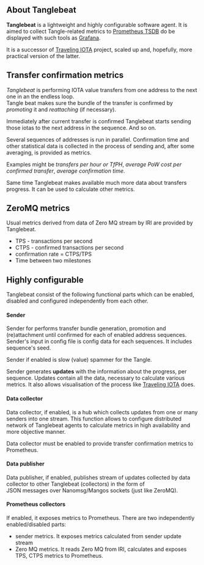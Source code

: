## About Tanglebeat
**Tanglebeat** is a lightweight and highly configurable 
software agent. It is aimed to collect Tangle-related metrics to 
[Prometheus TSDB](https://prometheus.io/) do be displayed with such tools
as [Grafana](https://grafana.com).

It is a successor of [Traveling IOTA](http://traviota.iotalt.com) project, 
scaled up and, hopefully, more practical version of the latter.

## Transfer confirmation metrics

_Tanglebeat_ is performing IOTA value transfers from one address 
to the next one in an the endless loop.  
Tangle beat makes sure the bundle of the transfer is confirmed by _promoting_
it and _reattaching_ (if necessary).

Immediately after current transfer is confirmed Tanglebeat starts sending 
those iotas to the next address in the sequence. And so on.

Several sequences of addresses is run in parallel. 
Confirmation time and other statistical data is collected in 
the process of sending and, after some averaging, is provided as 
metrics. 

Examples might be _transfers per hour or TfPH_, _average PoW cost per confirmed transfer_, _average confirmation time_.

Same time Tanglebeat makes available much more data about transfers progress. It can be used to calculate other metrics.

## ZeroMQ metrics

Usual metrics derived from data of Zero MQ stream by IRI 
are provided by Tanglebeat.

- TPS - transactions per second
- CTPS - confirmed transactions per second
- confirmation rate = CTPS/TPS 
- Time between two milestones
 
## Highly configurable

Tanglebeat consist of the following functional 
parts which can be enabled, disabled and configured
independently from each other.

#### Sender

Sender for performs transfer bundle generation, promotion and 
(re)attachment until confirmed for each of enabled address sequences. 
Sender's input in config file is config data for each sequences. 
It includes sequence's seed.

Sender if enabled is slow (value) spammer for the Tangle.

Sender generates **updates** with the information 
about the progress, per sequence. Updates contain all the data, 
necessary to calculate various metrics. 
It also allows visualisation of the process 
like [Traveling IOTA](http://traviota.iotalt.com) does.
 
#### Data collector

Data collector, if enabled, is a hub which collects updates from one or many 
senders into one stream. 
This function allows to configure distributed network of Tanglebeat 
agents to calculate metrics in high availability and more objective
manner.

Data collector must be enabled to provide transfer confirmation metrics
to Prometheus.

#### Data publisher

Data publisher, if enabled, publishes stream of updates collected 
by data collector to other Tanglebeat (collectors) in the form of  
JSON messages over Nanomsg/Mangos sockets (just like ZeroMQ).

#### Prometheus collectors
If enabled, it exposes metrics to Prometheus. There are two 
independently enabled/disabled parts:
- sender metrics. It exposes metrics calculated from sender update stream 
- Zero MQ metrics. It reads Zero MQ from IRI, calculates and exposes 
TPS, CTPS metrics to Prometheus.

